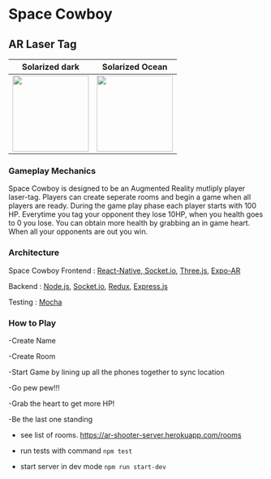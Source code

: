 # Space Cowboy


## AR Laser Tag

Solarized dark             |  Solarized Ocean
:-------------------------:|:-------------------------:
<img src="https://github.com/Space-Cowboy-2018/proof-of-concept/blob/master/public/preview1.gif" width="150">  |  <img src="https://github.com/Space-Cowboy-2018/proof-of-concept/blob/master/public/preview3.gif" width="150">

### Gameplay Mechanics
Space Cowboy is designed to be an Augmented Reality mutliply player laser-tag. Players can create seperate rooms and begin a game when all players are ready. During the game play phase each player starts with 100 HP. Everytime you tag your opponent they lose 10HP, when you health goes to 0 you lose. You can obtain more health by grabbing an in game heart. When all your opponents are out you win.

### Architecture
Space Cowboy
Frontend : [React-Native](https://facebook.github.io/react-native/),[ Socket.io](https://socket.io/), [Three.js](https://threejs.org/), [Expo-AR](https://expo.io/)

Backend : [Node.js](https://nodejs.org/en/), [Socket.io](https://socket.io/), [Redux](https://redux.js.org/), [Express.js](https://expressjs.com/)

Testing : [Mocha](https://mochajs.org/)

### How to Play

-Create Name

-Create Room

-Start Game by lining up all the phones together to sync location

-Go pew pew!!!

-Grab the heart to get more HP!

-Be the last one standing



- see list of rooms. https://ar-shooter-server.herokuapp.com/rooms

- run tests with command ```npm test```

- start server in dev mode ```npm run start-dev```
